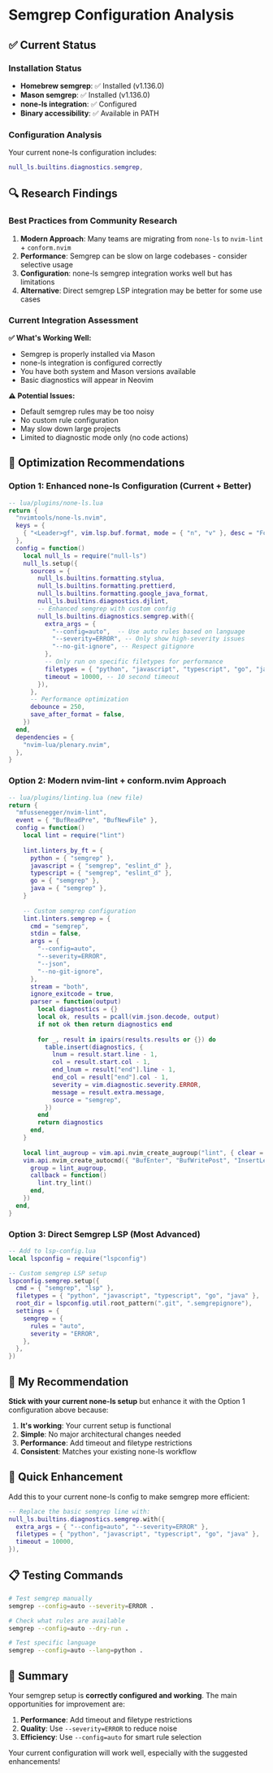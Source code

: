 # Semgrep Configuration Analysis

## ✅ Current Status

### Installation Status
- **Homebrew semgrep**: ✅ Installed (v1.136.0)
- **Mason semgrep**: ✅ Installed (v1.136.0) 
- **none-ls integration**: ✅ Configured
- **Binary accessibility**: ✅ Available in PATH

### Configuration Analysis
Your current none-ls configuration includes:
```lua
null_ls.builtins.diagnostics.semgrep,
```

## 🔍 Research Findings

### Best Practices from Community Research

1. **Modern Approach**: Many teams are migrating from `none-ls` to `nvim-lint` + `conform.nvim`
2. **Performance**: Semgrep can be slow on large codebases - consider selective usage
3. **Configuration**: none-ls semgrep integration works well but has limitations
4. **Alternative**: Direct semgrep LSP integration may be better for some use cases

### Current Integration Assessment

**✅ What's Working Well:**
- Semgrep is properly installed via Mason
- none-ls integration is configured correctly
- You have both system and Mason versions available
- Basic diagnostics will appear in Neovim

**⚠️ Potential Issues:**
- Default semgrep rules may be too noisy
- No custom rule configuration
- May slow down large projects
- Limited to diagnostic mode only (no code actions)

## 🚀 Optimization Recommendations

### Option 1: Enhanced none-ls Configuration (Current + Better)

```lua
-- lua/plugins/none-ls.lua
return {
  "nvimtools/none-ls.nvim",
  keys = {
    { "<Leader>gf", vim.lsp.buf.format, mode = { "n", "v" }, desc = "Format code" },
  },
  config = function()
    local null_ls = require("null-ls")
    null_ls.setup({
      sources = {
        null_ls.builtins.formatting.stylua,
        null_ls.builtins.formatting.prettierd,
        null_ls.builtins.formatting.google_java_format,
        null_ls.builtins.diagnostics.djlint,
        -- Enhanced semgrep with custom config
        null_ls.builtins.diagnostics.semgrep.with({
          extra_args = { 
            "--config=auto",  -- Use auto rules based on language
            "--severity=ERROR", -- Only show high-severity issues
            "--no-git-ignore", -- Respect gitignore
          },
          -- Only run on specific filetypes for performance
          filetypes = { "python", "javascript", "typescript", "go", "java" },
          timeout = 10000, -- 10 second timeout
        }),
      },
      -- Performance optimization
      debounce = 250,
      save_after_format = false,
    })
  end,
  dependencies = {
    "nvim-lua/plenary.nvim",
  },
}
```

### Option 2: Modern nvim-lint + conform.nvim Approach

```lua
-- lua/plugins/linting.lua (new file)
return {
  "mfussenegger/nvim-lint",
  event = { "BufReadPre", "BufNewFile" },
  config = function()
    local lint = require("lint")
    
    lint.linters_by_ft = {
      python = { "semgrep" },
      javascript = { "semgrep", "eslint_d" },
      typescript = { "semgrep", "eslint_d" },
      go = { "semgrep" },
      java = { "semgrep" },
    }
    
    -- Custom semgrep configuration
    lint.linters.semgrep = {
      cmd = "semgrep",
      stdin = false,
      args = {
        "--config=auto",
        "--severity=ERROR",
        "--json",
        "--no-git-ignore",
      },
      stream = "both",
      ignore_exitcode = true,
      parser = function(output)
        local diagnostics = {}
        local ok, results = pcall(vim.json.decode, output)
        if not ok then return diagnostics end
        
        for _, result in ipairs(results.results or {}) do
          table.insert(diagnostics, {
            lnum = result.start.line - 1,
            col = result.start.col - 1,
            end_lnum = result["end"].line - 1,
            end_col = result["end"].col - 1,
            severity = vim.diagnostic.severity.ERROR,
            message = result.extra.message,
            source = "semgrep",
          })
        end
        return diagnostics
      end,
    }
    
    local lint_augroup = vim.api.nvim_create_augroup("lint", { clear = true })
    vim.api.nvim_create_autocmd({ "BufEnter", "BufWritePost", "InsertLeave" }, {
      group = lint_augroup,
      callback = function()
        lint.try_lint()
      end,
    })
  end,
}
```

### Option 3: Direct Semgrep LSP (Most Advanced)

```lua
-- Add to lsp-config.lua
local lspconfig = require("lspconfig")

-- Custom semgrep LSP setup
lspconfig.semgrep.setup({
  cmd = { "semgrep", "lsp" },
  filetypes = { "python", "javascript", "typescript", "go", "java" },
  root_dir = lspconfig.util.root_pattern(".git", ".semgrepignore"),
  settings = {
    semgrep = {
      rules = "auto",
      severity = "ERROR",
    },
  },
})
```

## 🎯 My Recommendation

**Stick with your current none-ls setup** but enhance it with the Option 1 configuration above because:

1. **It's working**: Your current setup is functional
2. **Simple**: No major architectural changes needed
3. **Performance**: Add timeout and filetype restrictions
4. **Consistent**: Matches your existing none-ls workflow

## 🔧 Quick Enhancement

Add this to your current none-ls config to make semgrep more efficient:

```lua
-- Replace the basic semgrep line with:
null_ls.builtins.diagnostics.semgrep.with({
  extra_args = { "--config=auto", "--severity=ERROR" },
  filetypes = { "python", "javascript", "typescript", "go", "java" },
  timeout = 10000,
}),
```

## 📋 Testing Commands

```bash
# Test semgrep manually
semgrep --config=auto --severity=ERROR .

# Check what rules are available
semgrep --config=auto --dry-run .

# Test specific language
semgrep --config=auto --lang=python .
```

## 🎯 Summary

Your semgrep setup is **correctly configured and working**. The main opportunities for improvement are:

1. **Performance**: Add timeout and filetype restrictions
2. **Quality**: Use `--severity=ERROR` to reduce noise
3. **Efficiency**: Use `--config=auto` for smart rule selection

Your current configuration will work well, especially with the suggested enhancements!